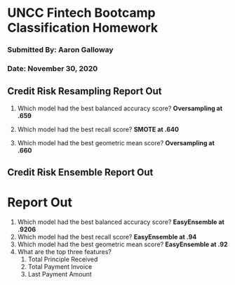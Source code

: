 # UNCC Fintech Bootcamp Classification Homework
### Submitted By: Aaron Galloway
### Date: November 30, 2020

## Credit Risk Resampling Report Out

1. Which model had the best balanced accuracy score? **Oversampling at .659**

2. Which model had the best recall score? **SMOTE at .640**

3. Which model had the best geometric mean score? **Oversampling at .660**

## Credit Risk Ensemble Report Out
# Report Out

1. Which model had the best balanced accuracy score? **EasyEnsemble at .9206**
2. Which model had the best recall score? **EasyEnsemble at .94**
3. Which model had the best geometric mean score? **EasyEnsemble at .92**
4. What are the top three features?
    1. Total Principle Received
    2. Total Payment Invoice
    3. Last Payment Amount